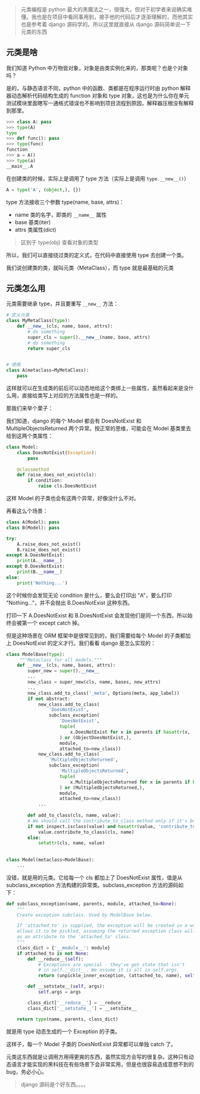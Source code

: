 > 元类编程是 python 最大的黑魔法之一，很强大，但对于初学者来说确实难懂。我也是在项目中看同事用到，接手他的代码后才逐渐理解的，而他其实也是参考着 django 源码学的。所以这里就直接从 django 源码简单说一下元类的东西

## 元类是啥

我们知道 Python 中万物皆对象，对象是由类实例化来的，那类呢？也是个对象吗？

是的，与静态语言不同，python 中的函数、类都是在程序运行时由 python 解释器动态解析代码结构生成的 function 对象和 type 对象，这也是为什么你在单元测试模块里面瞎写一通格式错误也不影响到项目流程到原因，解释器压根没有解释到那里。

```python
>>> class A: pass
>>> type(A)
type
>>> def func(): pass
>>> type(func)
function
>>> a = A()
>>> type(a)
__main__.A
```

在创建类的时候，实际上是调用了 type 方法（实际上是调用 `type.__new__()`）

```python
A = type('A', (object,), {})
```

type 方法接收三个参数 type(name, base, attrs)：

- name  类的名字，即类的 `__name__` 属性
- base  基类(iter)
- attrs  类属性(dict)

> 区别于 type(obj) 查看对象的类型

所以，我们可以直接绕过类的定义式，在代码中直接使用 type 去创建一个类。

我们说创建类的类，就叫元类（MetaClass），而 type 就是最基础的元类



## 元类怎么用

元类需要继承 type，并且要重写 `__new__` 方法：

```python
# 定义元类
class MyMetaClass(type):
    def __new__(cls, name, base, attrs):
        # do something
        super_cls = super().__new__(name, base, attrs)
        # do something
        return super_cls
    

# 使用
class A(metaclass=MyMetaClass):
    pass
```

这样就可以在生成类的前后可以动态地给这个类绑上一些属性，虽然看起来是没什么用，直接给类写上对应的方法属性也是一样的。

那我们来举个栗子：

我们知道，django 的每个 Model 都会有 DoesNotExist 和 MultipleObjectsReturned 两个异常。按正常的思维，可能会在 Model 基类里去给到这两个类属性：

```python
class Model:
    class DoesNotExist(Exception):
        pass
    
    @classmethod
    def raise_does_not_exist(cls):
        if condition:
            raise cls.DoesNotExist
```

这样 Model 的子类也会有这两个异常，好像没什么不对。

再看这么个场景：

```python
class A(Model): pass
class B(Model): pass

try:
    A.raise_does_not_exist()
    B.raise_does_not_exist()
except A.DoesNotExist:
    print(A.__name__)
except B.DoesNotExist:
    print(B.__name__)
else:
    print('Nothing...')
```

这个时候你会发现无论 condition 是什么，要么会打印出 "A"，要么打印 "Nothing..."，并不会抛出 B.DoesNotExist 这种东西。

打印一下 A.DoesNotExist 和 B.DoesNotExist 会发现他们是同一个东西，所以始终会被第一个 except catch 掉。

但是这种场景在 ORM 框架中是很常见到的，我们需要给每个 Model 的子类都加上 DoesNotExist 的定义才行。我们看看 django 是怎么实现的：

```python
class ModelBase(type):
	 """Metaclass for all models."""
    def __new__(cls, name, bases, attrs):
        super_new = super().__new__
        ...
        new_class = super_new(cls, name, bases, new_attrs)
        ...
        new_class.add_to_class('_meta', Options(meta, app_label))
        if not abstract:
            new_class.add_to_class(
                'DoesNotExist',
                subclass_exception(
                    'DoesNotExist',
                    tuple(
                        x.DoesNotExist for x in parents if hasattr(x, '_meta') and not x._meta.abstract
                    ) or (ObjectDoesNotExist,),
                    module,
                    attached_to=new_class))
            new_class.add_to_class(
                'MultipleObjectsReturned',
                subclass_exception(
                    'MultipleObjectsReturned',
                    tuple(
                        x.MultipleObjectsReturned for x in parents if hasattr(x, '_meta') and not x._meta.abstract
                    ) or (MultipleObjectsReturned,),
                    module,
                    attached_to=new_class))
            ...
        
        def add_to_class(cls, name, value):
        # We should call the contribute_to_class method only if it's bound
        if not inspect.isclass(value) and hasattr(value, 'contribute_to_class'):
            value.contribute_to_class(cls, name)
        else:
            setattr(cls, name, value)
            
            
class Model(metaclass=ModelBase):
	...
```

没错，就是用的元类。它给每一个 cls 都加上了 DoesNotExist 属性，值是从 subclass_exception 方法构建的异常类。subclass_exception 方法的源码如下：

```python
def subclass_exception(name, parents, module, attached_to=None):
    """
    Create exception subclass. Used by ModelBase below.

    If 'attached_to' is supplied, the exception will be created in a way that
    allows it to be pickled, assuming the returned exception class will be added
    as an attribute to the 'attached_to' class.
    """
    class_dict = {'__module__': module}
    if attached_to is not None:
        def __reduce__(self):
            # Exceptions are special - they've got state that isn't
            # in self.__dict__. We assume it is all in self.args.
            return (unpickle_inner_exception, (attached_to, name), self.args)

        def __setstate__(self, args):
            self.args = args

        class_dict['__reduce__'] = __reduce__
        class_dict['__setstate__'] = __setstate__

    return type(name, parents, class_dict)
```

就是用 type 动态生成的一个 Exception 的子类。

这样子，每一个 Model 子类的 DoesNotExist 异常都可以单独 catch 了。



元类这东西就是让调用方用得更爽的东西，虽然实现方会写的很复杂。这种只有动态语言才能实现的黑科技在有些场景下会非常实用，但是也很容易造成意想不到的 bug，务必小心。

> django 源码是个好东西。。。。